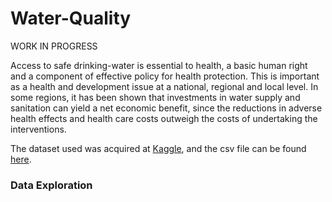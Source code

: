 # Water-Quality
WORK IN PROGRESS

Access to safe drinking-water is essential to health, a basic human right and a component of effective policy for health protection. This is important as a health and development issue at a national, regional and local level. In some regions, it has been shown that investments in water supply and sanitation can yield a net economic benefit, since the reductions in adverse health effects and health care costs outweigh the costs of undertaking the interventions. 



The dataset used was acquired at [Kaggle](https://www.kaggle.com/adityakadiwal/water-potability?select=water_potability.csv), and the csv file can be found [here](https://github.com/julie9843/Water-Quality/blob/main/water_potability.csv). 


### Data Exploration 
